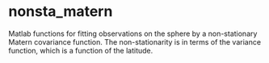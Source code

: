 # nonsta_matern

Matlab functions for fitting observations on the sphere by a non-stationary Matern covariance function. The non-stationarity is in terms of
the variance function, which is a function of the latitude.
